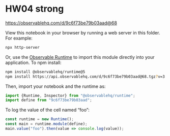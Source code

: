 # HW04 strong

https://observablehq.com/d/9c6f73be79b03aad@68

View this notebook in your browser by running a web server in this folder. For
example:

~~~sh
npx http-server
~~~

Or, use the [Observable Runtime](https://github.com/observablehq/runtime) to
import this module directly into your application. To npm install:

~~~sh
npm install @observablehq/runtime@5
npm install https://api.observablehq.com/d/9c6f73be79b03aad@68.tgz?v=3
~~~

Then, import your notebook and the runtime as:

~~~js
import {Runtime, Inspector} from "@observablehq/runtime";
import define from "9c6f73be79b03aad";
~~~

To log the value of the cell named “foo”:

~~~js
const runtime = new Runtime();
const main = runtime.module(define);
main.value("foo").then(value => console.log(value));
~~~
